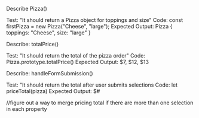 Describe Pizza()

Test: "It should return a Pizza object for toppings and size"
Code: const firstPizza = new Pizza("Cheese", "large");
Expected Output: Pizza { toppings: "Cheese", size: "large" }

Describe: totalPrice()

Test: "It should return the total of the pizza order"
Code: Pizza.prototype.totalPrice()
Expected Output: $7, $12, $13

Describe: handleFormSubmission()

Test: "It should return the total after user submits selections
Code: let priceTotal(pizza)
Expected Output: $#

<!-- 
#### Brainstorm
* Create the object type and define pizza properties

* Create a prototype method that will reveal cost of pizza depending on order

* Add sauce, and cheese options if code works -->

//figure out a way to merge pricing total if there are more than one selection in each property